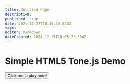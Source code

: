```yaml
---
title: Untitled Page
description: 
published: true
date: 2024-12-27T18:10:39.820Z
tags: 
editor: markdown
dateCreated: 2024-12-27T18:08:25.604Z
---
```


<h1>Simple HTML5 Tone.js Demo</h1>
		<button onclick="playNote()">Click me to play note!</button>